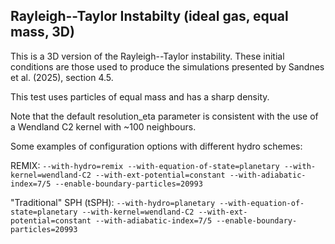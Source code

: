 Rayleigh--Taylor Instabilty (ideal gas, equal mass, 3D)
--------------

This is a 3D version of the Rayleigh--Taylor instability. These initial
conditions are those used to produce the simulations presented by
Sandnes et al. (2025), section 4.5.

This test uses particles of equal mass and has a sharp density.

Note that the default resolution_eta parameter is consistent with the use of a
Wendland C2 kernel with ~100 neighbours.

Some examples of configuration options with different hydro schemes:

REMIX:
`--with-hydro=remix --with-equation-of-state=planetary --with-kernel=wendland-C2 --with-ext-potential=constant --with-adiabatic-index=7/5 --enable-boundary-particles=20993`

"Traditional" SPH (tSPH):
`--with-hydro=planetary --with-equation-of-state=planetary --with-kernel=wendland-C2 --with-ext-potential=constant --with-adiabatic-index=7/5 --enable-boundary-particles=20993`
